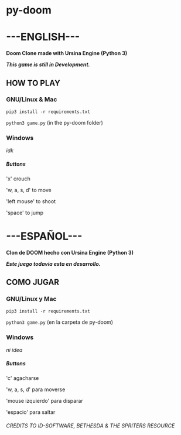 # py-doom

# ---ENGLISH---

**Doom Clone made with Ursina Engine (Python 3)**

***This game is still in Development.***

## HOW TO PLAY

### GNU/Linux & Mac
`pip3 install -r requirements.txt`

`python3 game.py` (in the py-doom folder)

### Windows

*idk*

##### Buttons
'x' crouch

'w, a, s, d' to move

'left mouse' to shoot

'space' to jump

# ---ESPAÑOL---

**Clon de DOOM hecho con Ursina Engine (Python 3)**

***Este juego todavia esta en desarrollo.***

## COMO JUGAR

### GNU/Linux y Mac
`pip3 install -r requirements.txt`

`python3 game.py` (en la carpeta de py-doom)

### Windows

*ni idea*

##### Buttons
'c' agacharse 

'w, a, s, d' para moverse

'mouse izquierdo' para disparar

'espacio' para saltar

###### CREDITS TO ID-SOFTWARE, BETHESDA & THE SPRITERS RESOURCE
